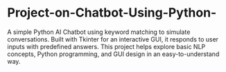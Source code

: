 # Project-on-Chatbot-Using-Python-
A simple Python AI Chatbot using keyword matching to simulate conversations. Built with Tkinter for an interactive GUI, it responds to user inputs with predefined answers. This project helps explore basic NLP concepts, Python programming, and GUI design in an easy-to-understand way.
